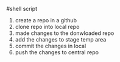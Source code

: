 #shell script

1) create a repo in a github
2) clone repo into local repo
3) made changes to the donwloaded repo
4) add the changes to stage temp area
5) commit the changes in local
6) push the changes to central repo

